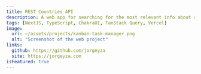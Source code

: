 ```yaml
---
title: REST Countries API
description: A web app for searching for the most relevant info about countries, using the REST Countries API. UI design by frontendmentor.io
tags: [NextJS, TypeScript, ChakraUI, TanStack Query, Vercel]
image:
  url: ~/assets/projects/kanban-task-manager.png
  alt: "Screenshot of the web project"
links:
  github: https://github.com/jorgeyza
  site: https://jorgeyza.com
isFeatured: true
---
```

